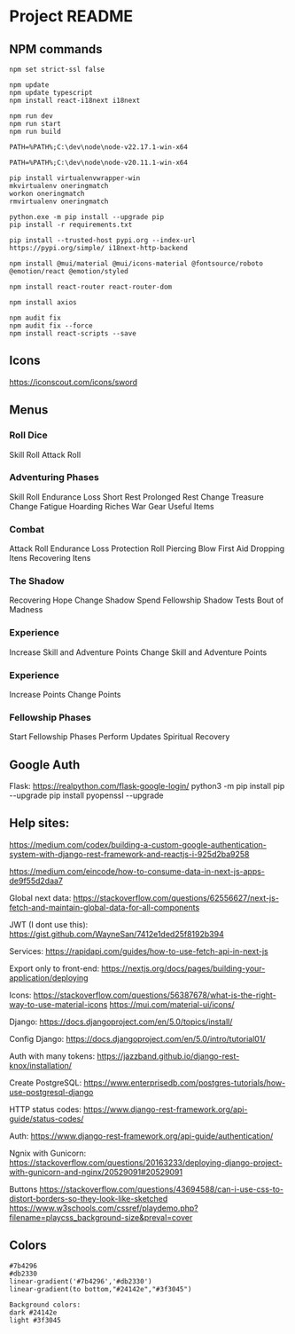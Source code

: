 # Project README

## NPM commands
```
npm set strict-ssl false

npm update
npm update typescript
npm install react-i18next i18next

npm run dev
npm run start
npm run build

PATH=%PATH%;C:\dev\node\node-v22.17.1-win-x64

PATH=%PATH%;C:\dev\node\node-v20.11.1-win-x64

pip install virtualenvwrapper-win
mkvirtualenv oneringmatch
workon oneringmatch
rmvirtualenv oneringmatch

python.exe -m pip install --upgrade pip
pip install -r requirements.txt

pip install --trusted-host pypi.org --index-url https://pypi.org/simple/ i18next-http-backend

npm install @mui/material @mui/icons-material @fontsource/roboto @emotion/react @emotion/styled

npm install react-router react-router-dom

npm install axios

npm audit fix
npm audit fix --force
npm install react-scripts --save
```

## Icons
https://iconscout.com/icons/sword

## Menus

### Roll Dice
Skill Roll
Attack Roll

### Adventuring Phases
Skill Roll
Endurance Loss
Short Rest
Prolonged Rest
Change Treasure
Change Fatigue
Hoarding Riches
War Gear
Useful Items

### Combat
Attack Roll
Endurance Loss
Protection Roll
Piercing Blow
First Aid
Dropping Itens
Recovering Itens

### The Shadow
Recovering Hope
Change Shadow
Spend Fellowship
Shadow Tests
Bout of Madness

### Experience
Increase Skill and Adventure Points
Change Skill and Adventure Points

### Experience
Increase Points
Change Points

### Fellowship Phases
Start Fellowship Phases <GiteIcon />
Perform Updates
Spiritual Recovery

## Google Auth

Flask:
https://realpython.com/flask-google-login/
python3 -m pip install pip --upgrade
pip install pyopenssl --upgrade

## Help sites:
https://medium.com/codex/building-a-custom-google-authentication-system-with-django-rest-framework-and-reactjs-i-925d2ba9258

https://medium.com/eincode/how-to-consume-data-in-next-js-apps-de9f55d2daa7

Global next data:
https://stackoverflow.com/questions/62556627/next-js-fetch-and-maintain-global-data-for-all-components

JWT (I dont use this):
https://gist.github.com/WayneSan/7412e1ded25f8192b394

Services:
https://rapidapi.com/guides/how-to-use-fetch-api-in-next-js

Export only to front-end:
https://nextjs.org/docs/pages/building-your-application/deploying

Icons:
https://stackoverflow.com/questions/56387678/what-is-the-right-way-to-use-material-icons
https://mui.com/material-ui/icons/

Django:
https://docs.djangoproject.com/en/5.0/topics/install/

Config Django:
https://docs.djangoproject.com/en/5.0/intro/tutorial01/

Auth with many tokens:
https://jazzband.github.io/django-rest-knox/installation/

Create PostgreSQL:
https://www.enterprisedb.com/postgres-tutorials/how-use-postgresql-django

HTTP status codes:
https://www.django-rest-framework.org/api-guide/status-codes/

Auth:
https://www.django-rest-framework.org/api-guide/authentication/

Ngnix with Gunicorn:
https://stackoverflow.com/questions/20163233/deploying-django-project-with-gunicorn-and-nginx/20529091#20529091

Buttons
https://stackoverflow.com/questions/43694588/can-i-use-css-to-distort-borders-so-they-look-like-sketched
https://www.w3schools.com/cssref/playdemo.php?filename=playcss_background-size&preval=cover

## Colors
```
#7b4296
#db2330
linear-gradient('#7b4296','#db2330')
linear-gradient(to bottom,"#24142e","#3f3045")

Background colors:
dark #24142e
light #3f3045
```

